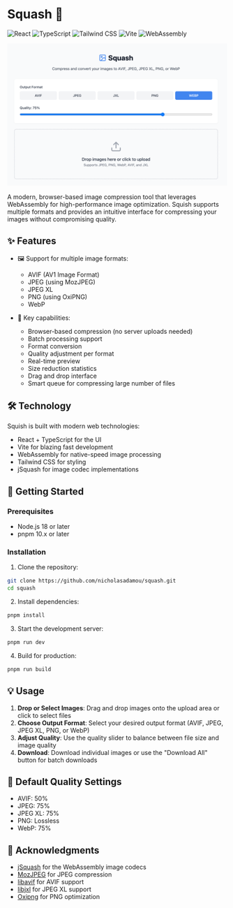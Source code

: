 # Squash 🎨

![React](https://img.shields.io/badge/React-%2320232a.svg?style=flat-square&logo=react&logoColor=%2361DAFB)
![TypeScript](https://img.shields.io/badge/-TypeScript-007ACC?style=flat-square&logo=typescript&logoColor=white)
![Tailwind CSS](https://img.shields.io/badge/-Tailwind%20CSS-06B6D4?style=flat-square&logo=tailwindcss&logoColor=white)
![Vite](https://img.shields.io/badge/-Vite-646CFF?style=flat-square&logo=vite&logoColor=white)
![WebAssembly](https://img.shields.io/badge/-WebAssembly-654FF0?style=flat-square&logo=webassembly&logoColor=white)

![meta](public/meta.png)

A modern, browser-based image compression tool that leverages WebAssembly for high-performance image optimization. Squish supports multiple formats and provides an intuitive interface for compressing your images without compromising quality.

## ✨ Features

- 🖼️ Support for multiple image formats:
  - AVIF (AV1 Image Format)
  - JPEG (using MozJPEG)
  - JPEG XL
  - PNG (using OxiPNG)
  - WebP

- 🚀 Key capabilities:
  - Browser-based compression (no server uploads needed)
  - Batch processing support
  - Format conversion
  - Quality adjustment per format
  - Real-time preview
  - Size reduction statistics
  - Drag and drop interface
  - Smart queue for compressing large number of files

## 🛠️ Technology

Squish is built with modern web technologies:

- React + TypeScript for the UI
- Vite for blazing fast development
- WebAssembly for native-speed image processing
- Tailwind CSS for styling
- jSquash for image codec implementations

## 🚀 Getting Started

### Prerequisites

- Node.js 18 or later
- pnpm 10.x or later

### Installation

1. Clone the repository:
```bash
git clone https://github.com/nicholasadamou/squash.git
cd squash
```

2. Install dependencies:
```bash
pnpm install
```

3. Start the development server:
```bash
pnpm run dev
```

4. Build for production:
```bash
pnpm run build
```

## 💡 Usage

1. **Drop or Select Images**: Drag and drop images onto the upload area or click to select files
2. **Choose Output Format**: Select your desired output format (AVIF, JPEG, JPEG XL, PNG, or WebP)
3. **Adjust Quality**: Use the quality slider to balance between file size and image quality
4. **Download**: Download individual images or use the "Download All" button for batch downloads

## 🔧 Default Quality Settings

- AVIF: 50%
- JPEG: 75%
- JPEG XL: 75%
- PNG: Lossless
- WebP: 75%

## 🙏 Acknowledgments

- [jSquash](https://github.com/jamsinclair/jSquash) for the WebAssembly image codecs
- [MozJPEG](https://github.com/mozilla/mozjpeg) for JPEG compression
- [libavif](https://github.com/AOMediaCodec/libavif) for AVIF support
- [libjxl](https://github.com/libjxl/libjxl) for JPEG XL support
- [Oxipng](https://github.com/shssoichiro/oxipng) for PNG optimization
